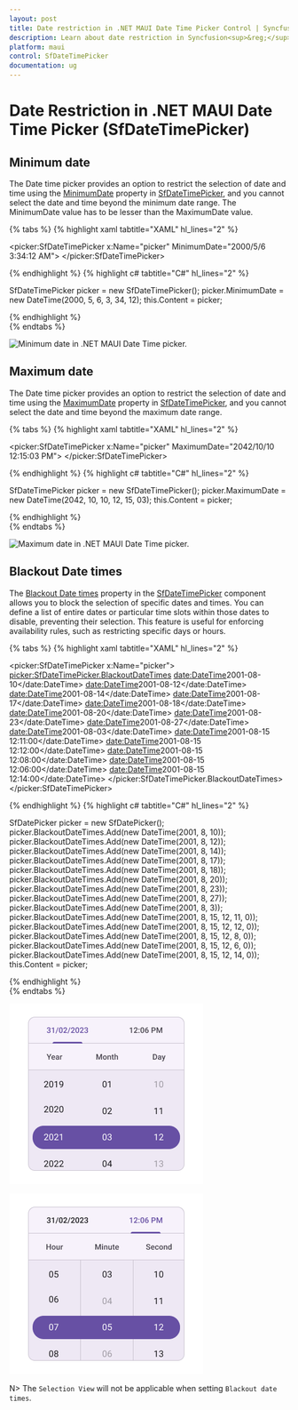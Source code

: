 ```yaml
---
layout: post
title: Date restriction in .NET MAUI Date Time Picker Control | Syncfusion<sup>&reg;</sup>
description: Learn about date restriction in Syncfusion<sup>&reg;</sup> .NET MAUI Date Time Picker (SfDateTimePicker) control and its basic features.
platform: maui
control: SfDateTimePicker
documentation: ug
---
```


# Date Restriction in .NET MAUI Date Time Picker (SfDateTimePicker)

## Minimum date
The Date time picker provides an option to restrict the selection of date and time using the [MinimumDate](https://help.syncfusion.com/cr/maui/Syncfusion.Maui.Picker.SfDateTimePicker.html#Syncfusion_Maui_Picker_SfDateTimePicker_MinimumDate) property in [SfDateTimePicker](https://help.syncfusion.com/cr/maui/Syncfusion.Maui.Picker.SfDateTimePicker.html), and you cannot select the date and time beyond the minimum date range. The MinimumDate value has to be lesser than the MaximumDate value.

{% tabs %}
{% highlight xaml tabtitle="XAML" hl_lines="2" %}

<picker:SfDateTimePicker x:Name="picker"
                         MinimumDate="2000/5/6 3:34:12 AM">
</picker:SfDateTimePicker>

{% endhighlight %}
{% highlight c# tabtitle="C#" hl_lines="2" %}

SfDateTimePicker picker = new SfDateTimePicker();
picker.MinimumDate = new DateTime(2000, 5, 6, 3, 34, 12);
this.Content = picker;

{% endhighlight %}  
{% endtabs %}

   ![Minimum date in .NET MAUI Date Time picker.](images/date-restriction/maui-date-time-picker-minimum-date.png)

## Maximum date
The Date time picker provides an option to restrict the selection of date and time using the [MaximumDate](https://help.syncfusion.com/cr/maui/Syncfusion.Maui.Picker.SfDateTimePicker.html#Syncfusion_Maui_Picker_SfDateTimePicker_MaximumDate) property in [SfDateTimePicker](https://help.syncfusion.com/cr/maui/Syncfusion.Maui.Picker.SfDateTimePicker.html), and you cannot select the date and time beyond the maximum date range.

{% tabs %}
{% highlight xaml tabtitle="XAML" hl_lines="2" %}

<picker:SfDateTimePicker x:Name="picker"
                         MaximumDate="2042/10/10 12:15:03 PM">
</picker:SfDateTimePicker>

{% endhighlight %}
{% highlight c# tabtitle="C#" hl_lines="2" %}

SfDateTimePicker picker = new SfDateTimePicker();
picker.MaximumDate = new DateTime(2042, 10, 10, 12, 15, 03);
this.Content = picker;

{% endhighlight %}  
{% endtabs %}

   ![Maximum date in .NET MAUI Date Time picker.](images/date-restriction/maui-date-time-picker-maximum-date.png)

## Blackout Date times

The [Blackout Date times]() property in the [SfDateTimePicker](https://help.syncfusion.com/cr/maui/Syncfusion.Maui.Picker.SfDateTimePicker.html) component allows you to block the selection of specific dates and times. You can define a list of entire dates or particular time slots within those dates to disable, preventing their selection. This feature is useful for enforcing availability rules, such as restricting specific days or hours.

{% tabs %}
{% highlight xaml tabtitle="XAML" hl_lines="2" %}

<picker:SfDateTimePicker x:Name="picker">
   <picker:SfDateTimePicker.BlackoutDateTimes>
      <date:DateTime>2001-08-10</date:DateTime>
      <date:DateTime>2001-08-12</date:DateTime>
      <date:DateTime>2001-08-14</date:DateTime>
      <date:DateTime>2001-08-17</date:DateTime>
      <date:DateTime>2001-08-18</date:DateTime>
      <date:DateTime>2001-08-20</date:DateTime>
      <date:DateTime>2001-08-23</date:DateTime>
      <date:DateTime>2001-08-27</date:DateTime>
      <date:DateTime>2001-08-03</date:DateTime>
      <date:DateTime>2001-08-15 12:11:00</date:DateTime>
      <date:DateTime>2001-08-15 12:12:00</date:DateTime>
      <date:DateTime>2001-08-15 12:08:00</date:DateTime>
      <date:DateTime>2001-08-15 12:06:00</date:DateTime>
      <date:DateTime>2001-08-15 12:14:00</date:DateTime>
   </picker:SfDateTimePicker.BlackoutDateTimes>
</picker:SfDateTimePicker>

{% endhighlight %}
{% highlight c# tabtitle="C#" hl_lines="2" %}

SfDatePicker picker = new SfDatePicker();
picker.BlackoutDateTimes.Add(new DateTime(2001, 8, 10));
picker.BlackoutDateTimes.Add(new DateTime(2001, 8, 12));
picker.BlackoutDateTimes.Add(new DateTime(2001, 8, 14));
picker.BlackoutDateTimes.Add(new DateTime(2001, 8, 17));
picker.BlackoutDateTimes.Add(new DateTime(2001, 8, 18));
picker.BlackoutDateTimes.Add(new DateTime(2001, 8, 20));
picker.BlackoutDateTimes.Add(new DateTime(2001, 8, 23));
picker.BlackoutDateTimes.Add(new DateTime(2001, 8, 27));
picker.BlackoutDateTimes.Add(new DateTime(2001, 8, 3));
picker.BlackoutDateTimes.Add(new DateTime(2001, 8, 15, 12, 11, 0));
picker.BlackoutDateTimes.Add(new DateTime(2001, 8, 15, 12, 12, 0));
picker.BlackoutDateTimes.Add(new DateTime(2001, 8, 15, 12, 8, 0));
picker.BlackoutDateTimes.Add(new DateTime(2001, 8, 15, 12, 6, 0));
picker.BlackoutDateTimes.Add(new DateTime(2001, 8, 15, 12, 14, 0));
this.Content = picker;

{% endhighlight %}  
{% endtabs %}

![Blackout date times day columns in .NET MAUI Date Time picker.](images/date-restriction/maui-date-time-picker-blackout-date-times-day.png)

![Blackout date times time columns in .NET MAUI Date Time picker.](images/date-restriction/maui-date-time-picker-blackout-date-times-time.png)

N> The `Selection View` will not be applicable when setting `Blackout date times`.